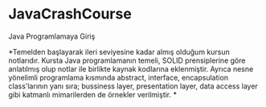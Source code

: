 # JavaCrashCourse
Java Programlamaya Giriş 

*Temelden başlayarak ileri seviyesine kadar almış olduğum kursun notlarıdır. Kursta Java programlamanın temeli, SOLID prensiplerine göre anlatılmış olup notlar ile birlikte kaynak kodlarına eklenmiştir. Ayrıca nesne yönelimli programlama kısmında abstract, interface, encapsulation class'larının yanı sıra; bussiness layer, presentation layer, data access layer gibi katmanlı mimarilerden de örnekler verilmiştir. *
